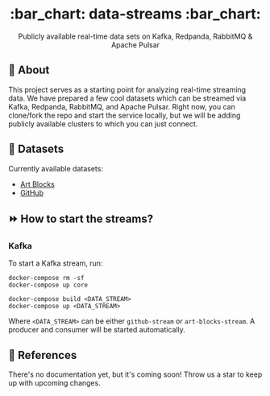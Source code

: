 <h1 align="center"> :bar_chart: data-streams :bar_chart:</h1>
<p align="center"> Publicly available real-time data sets on Kafka, Redpanda, RabbitMQ & Apache Pulsar</p>

## :speech_balloon: About

This project serves as a starting point for analyzing real-time streaming data.
We have prepared a few cool datasets which can be streamed via Kafka, Redpanda,
RabbitMQ, and Apache Pulsar. Right now, you can clone/fork the repo and start
the service locally, but we will be adding publicly available clusters to which
you can just connect.

## :open_file_folder: Datasets

Currently available datasets:

- [Art Blocks](./datasets/art-blocks-stream)
- [GitHub](./datasets/github-stream)

## :fast_forward: How to start the streams?

### Kafka

To start a Kafka stream, run:

```
docker-compose rm -sf
docker-compose up core

docker-compose build <DATA_STREAM>
docker-compose up <DATA_STREAM>
```

Where `<DATA_STREAM>` can be either `github-stream` or `art-blocks-stream`. A
producer and consumer will be started automatically.

## :scroll: References

There's no documentation yet, but it's coming soon! Throw us a star to keep up
with upcoming changes.
